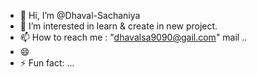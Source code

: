 - 👋 Hi, I’m @Dhaval-Sachaniya
- 👀 I’m interested in learn & create in new project.
- 📫 How to reach me : "dhavalsa9090@gail.com" mail ..
- 😄 
- ⚡ Fun fact: ...

<!---
Dhaval-Sachaniya/Dhaval-Sachaniya is a ✨ special ✨ repository because its `README.md` (this file) appears on your GitHub profile.
You can click the Preview link to take a look at your changes.
--->
